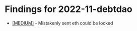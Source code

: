 # Findings for 2022-11-debtdao 

- [[MEDIUM]]([MEDIUM]-1444172354/README.md) - Mistakenly sent eth could be locked
